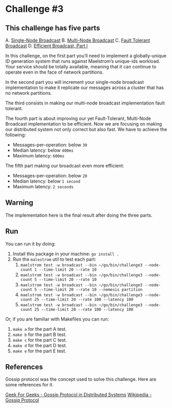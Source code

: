 # Challenge \#3

## This challenge has five parts

A. [Single-Node Broadcast](https://fly.io/dist-sys/3a/)
B. [Multi-Node Broadcast](https://fly.io/dist-sys/3b/)
C. [Fault Tolerant Broadcast](https://fly.io/dist-sys/3c/)
D. [Efficient Broadcast, Part I](https://fly.io/dist-sys/3d/)

In this challenge, on the first part you’ll need to implement a globally-unique ID generation system that runs against Maelstrom’s unique-ids workload. Your service should be totally available, meaning that it can continue to operate even in the face of network partitions.

In the second part you will increment your single-node broadcast implementation to make it replicate our messages across a cluster that has no network partitions.

The third consists in making our multi-node broadcast implementation fault tolerant.

The fourth part is about improving our yet Fault-Tolerant, Multi-Node Broadcast implementation to be efficient. Now we are focusing on making our distributed system not only correct but also fast.
We have to achieve the following:

- Messages-per-operation: below `30`
- Median latency: below `400ms`
- Maximum latency: `600ms`

The fifth part making our broadcast even more efficient:

- Messages-per-operation: below `20`
- Median latency: below `1 second`
- Maximum latency: `2 seconds`

## Warning

The implementation here is the final result after doing the three parts.

## Run

You can run it by doing:

1. Install this package in your machine: `go install .`
2. Run the `malestrom` util to test each part:
   1. `maelstrom test -w broadcast --bin ~/go/bin/challenge3 --node-count 1 --time-limit 20 --rate 10`
   2. `maelstrom test -w broadcast --bin ~/go/bin/challenge3 --node-count 5 --time-limit 20 --rate 10`
   3. `maelstrom test -w broadcast --bin ~/go/bin/challenge3 --node-count 5 --time-limit 20 --rate 10 --nemesis partition`
   4. `maelstrom test -w broadcast --bin ~/go/bin/challenge3 --node-count 25 --time-limit 20 --rate 100 --latency 100`
   5. `maelstrom test -w broadcast --bin ~/go/bin/challenge3 --node-count 25 --time-limit 20 --rate 100 --latency 100`

Or, if you are familiar with Makefiles you can run:

1. `make a` for the part A test.
2. `make b` for the part B test.
3. `make c` for the part C test.
4. `make d` for the part D test.
5. `make e` for the part E test.

## References

Gossip protocol was the concept used to solve this challenge. Here are some references for it.

[Geek For Geeks - Gossip Protocol in Distributed Systems](https://www.geeksforgeeks.org/gossip-protocol-in-disrtibuted-systems/)
[Wikipedia - Gossip Protocol](https://en.wikipedia.org/wiki/Gossip_protocol)
